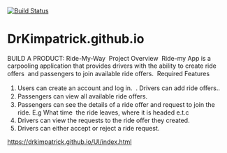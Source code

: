 [![Build Status](https://travis-ci.org/DrKimpatrick/DrKimpatrick.github.io.svg?branch=master)](https://travis-ci.org/DrKimpatrick/DrKimpatrick.github.io)



# DrKimpatrick.github.io

BUILD A PRODUCT: Ride-My-Way 
Project Overview  
Ride-my App is a carpooling application that provides drivers with the ability to create ride oﬀers  and passengers  to join available ride oﬀers. 
Required Features  
  1. Users can create an account and log in.  
  . Drivers can add ride oﬀers..  
  3. Passengers  can view all available ride oﬀers.  
  4. Passengers can see the details of a ride oﬀer and request to join the ride. E.g What time  the ride leaves, where it is headed e.t.c  
  5. Drivers can view the requests to the ride oﬀer they created.  
  6. Drivers can either accept or reject a ride request.  
  
  
   https://drkimpatrick.github.io/UI/index.html
